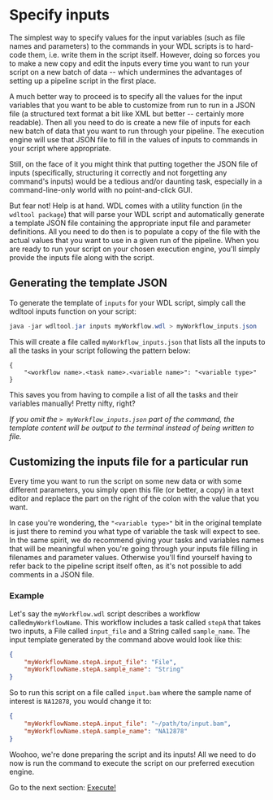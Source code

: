 # Specify inputs
The simplest way to specify values for the input variables (such as file names and parameters) to the commands in your WDL scripts is to hard-code them, i.e. write them in the script itself. However, doing so forces you to make a new copy and edit the inputs every time you want to run your script on a new batch of data -- which undermines the advantages of setting up a pipeline script in the first place.

A much better way to proceed is to specify all the values for the input variables that you want to be able to customize from run to run in a JSON file (a structured text format a bit like XML but better -- certainly more readable). Then all you need to do is create a new file of inputs for each new batch of data that you want to run through your pipeline. The execution engine will use that JSON file to fill in the values of inputs to commands in your script where appropriate.

Still, on the face of it you might think that putting together the JSON file of inputs (specifically, structuring it correctly and not forgetting any command's inputs) would be a tedious and/or daunting task, especially in a command-line-only world with no point-and-click GUI.

But fear not! Help is at hand. WDL comes with a utility function (in the `wdltool package`) that will parse your WDL script and automatically generate a template JSON file containing the appropriate input file and parameter definitions. All you need to do then is to populate a copy of the file with the actual values that you want to use in a given run of the pipeline. When you are ready to run your script on your chosen execution engine, you'll simply provide the inputs file along with the script.

## Generating the template JSON

To generate the template of `inputs` for your WDL script, simply call the wdltool inputs function on your script:
```java
java -jar wdltool.jar inputs myWorkflow.wdl > myWorkflow_inputs.json
```

This will create a file called `myWorkflow_inputs.json` that lists all the inputs to all the tasks in your script following the pattern below:
```
{
    "<workflow name>.<task name>.<variable name>": "<variable type>"
}
```
This saves you from having to compile a list of all the tasks and their variables manually! Pretty nifty, right?

*If you omit the `> myWorkflow_inputs.json` part of the command, the template content will be output to the terminal instead of being written to file.*

## Customizing the inputs file for a particular run

Every time you want to run the script on some new data or with some different parameters, you simply open this file (or better, a copy) in a text editor and replace the part on the right of the colon with the value that you want.

In case you're wondering, the `"<variable type>"` bit in the original template is just there to remind you what type of variable the task will expect to see. In the same spirit, we do recommend giving your tasks and variables names that will be meaningful when you're going through your inputs file filling in filenames and parameter values. Otherwise you'll find yourself having to refer back to the pipeline script itself often, as it's not possible to add comments in a JSON file.

### Example

Let's say the `myWorkflow.wdl` script describes a workflow called`myWorkflowName`. This workflow includes a task called `stepA` that takes two inputs, a File called `input_file` and a String called `sample_name`. The input template generated by the command above would look like this:
```json
{
    "myWorkflowName.stepA.input_file": "File",
    "myWorkflowName.stepA.sample_name": "String"
}
```

So to run this script on a file called `input.bam` where the sample name of interest is `NA12878`, you would change it to:
```json
{
    "myWorkflowName.stepA.input_file": "~/path/to/input.bam",
    "myWorkflowName.stepA.sample_name": "NA12878"
}
```

Woohoo, we're done preparing the script and its inputs! All we need to do now is run the command to execute the script on our preferred execution engine.

Go to the next section: [Execute!](./execute.md)
